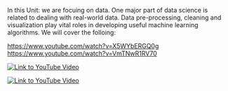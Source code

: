 In this Unit: 
we are focuing on data. One major part of data science is related to dealing with real-world data. Data pre-processing, cleaning and visualization play vital roles in developing useful machine learning algorithms. We will cover the folloing: 


https://www.youtube.com/watch?v=X5WYbERGQ0g
https://www.youtube.com/watch?v=VmTNwR1RV70

[![Link to YouTube Video](https://img.youtube.com/vi/X5WYbERGQ0g/0.jpg)](https://www.youtube.com/watch?v=X5WYbERGQ0g)

[![Link to YouTube Video](https://img.youtube.com/vi/3hr03qPD51M/0.jpg)](https://www.youtube.com/watch?v=3hr03qPD51M)

